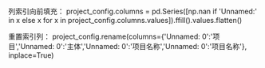 # 
列索引向前填充：
project_config.columns = pd.Series([np.nan if 'Unnamed:' in x else x for x in project_config.columns.values]).ffill().values.flatten()


重置索引列：
project_config.rename(columns={'Unnamed: 0':'项目','Unnamed: 0':'主体','Unnamed: 0':'项目名称','Unnamed: 0':'项目名称'}, inplace=True)